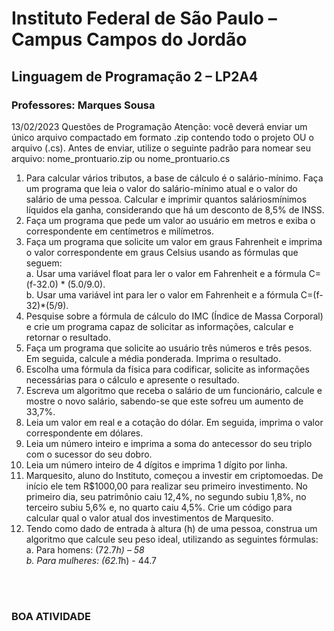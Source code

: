 # Instituto Federal de São Paulo – Campus Campos do Jordão
## Linguagem de Programação 2 – LP2A4
<h3>Professores: Marques Sousa</h3>

13/02/2023
Questões de Programação
Atenção: você deverá enviar um único arquivo compactado em formato .zip
contendo todo o projeto OU o arquivo (.cs). Antes de enviar, utilize o
seguinte padrão para nomear seu arquivo:
nome_prontuario.zip ou nome_prontuario.cs
1. Para calcular vários tributos, a base de cálculo é o salário-mínimo. Faça um programa que leia o valor
do salário-mínimo atual e o valor do salário de uma pessoa. Calcular e imprimir quantos saláriosmínimos líquidos ela ganha, considerando que há um desconto de 8,5% de INSS.
2. Faça um programa que pede um valor ao usuário em metros e exiba o correspondente em
centímetros e milímetros.
3. Faça um programa que solicite um valor em graus Fahrenheit e imprima o valor correspondente em
graus Celsius usando as fórmulas que seguem:
<br>a. Usar uma variável float para ler o valor em Fahrenheit e a fórmula C=(f-32.0) * (5.0/9.0).
<br>b. Usar uma variável int para ler o valor em Fahrenheit e a fórmula C=(f-32)*(5/9).
4. Pesquise sobre a fórmula de cálculo do IMC (Índice de Massa Corporal) e crie um programa capaz
de solicitar as informações, calcular e retornar o resultado.
5. Faça um programa que solicite ao usuário três números e três pesos. Em seguida, calcule a média
ponderada. Imprima o resultado.
6. Escolha uma fórmula da física para codificar, solicite as informações necessárias para o cálculo e
apresente o resultado.
7. Escreva um algoritmo que receba o salário de um funcionário, calcule e mostre o novo salário,
sabendo-se que este sofreu um aumento de 33,7%.
8. Leia um valor em real e a cotação do dólar. Em seguida, imprima o valor correspondente em dólares.
9. Leia um número inteiro e imprima a soma do antecessor do seu triplo com o sucessor do seu dobro.
10. Leia um número inteiro de 4 dígitos e imprima 1 dígito por linha.
11. Marquesito, aluno do Instituto, começou a investir em criptomoedas. De início ele tem R$1000,00
para realizar seu primeiro investimento. No primeiro dia, seu patrimônio caiu 12,4%, no segundo
subiu 1,8%, no terceiro subiu 5,6% e, no quarto caiu 4,5%. Crie um código para calcular qual o valor
atual dos investimentos de Marquesito.
12. Tendo como dado de entrada à altura (h) de uma pessoa, construa um algoritmo que calcule seu
peso ideal, utilizando as seguintes fórmulas:
<br>a. Para homens: (72.7*h) – 58
<br>b. Para mulheres: (62.1*h) - 44.7
<br>
<br>
<h3>BOA ATIVIDADE</h3>

